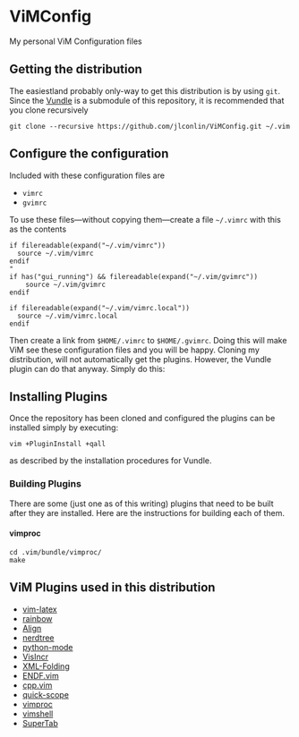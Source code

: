 # ViMConfig
My personal ViM Configuration files

## Getting the distribution
The easiestland probably only-way to get this distribution is by using `git`. Since the [Vundle][1] is a submodule of this repository, it is recommended that you clone recursively

	git clone --recursive https://github.com/jlconlin/ViMConfig.git ~/.vim


## Configure the configuration
Included with these configuration files are

 - `vimrc`
 - `gvimrc`

To use these files—without copying them—create a file `~/.vimrc` with this as the contents

	if filereadable(expand("~/.vim/vimrc"))
	  source ~/.vim/vimrc
	endif
	"
	if has("gui_running") && filereadable(expand("~/.vim/gvimrc"))
	    source ~/.vim/gvimrc
	endif
	
	if filereadable(expand("~/.vim/vimrc.local"))
	  source ~/.vim/vimrc.local
	endif
Then create a link from `$HOME/.vimrc` to `$HOME/.gvimrc`. Doing this will make ViM see these configuration files and you will be happy.
Cloning my distribution, will not automatically get the plugins. However, the Vundle plugin can do that anyway. Simply do this:

## Installing Plugins
Once the repository has been cloned and configured the plugins can be installed simply by executing:

	vim +PluginInstall +qall
as described by the installation procedures for Vundle.

### Building Plugins
There are some (just one as of this writing) plugins that need to be built after they are installed. Here are the instructions for building each of them.
#### vimproc
	cd .vim/bundle/vimproc/
	make
## ViM Plugins used in this distribution

 - [vim-latex][2]
 - [rainbow][3]
 - [Align][4]
 - [nerdtree][5]
 - [python-mode][6]
 - [VisIncr][7]
 - [XML-Folding][8]
 - [ENDF.vim][9]
 - [cpp.vim][10]
 - [quick-scope][11]
 - [vimproc][12]
 - [vimshell][13]
- [SuperTab][14]

[1]:	https://github.com/gmarik/Vundle.vim
[2]:	https://github.com/neosimsim/vim-latex
[3]:	https://github.com/oblitum/rainbow
[4]:	https://github.com/JLimperg/Align
[5]:	https://github.com/scrooloose/nerdtree
[6]:	https://github.com/klen/python-mode
[7]:	https://github.com/vim-scripts/VisIncr
[8]:	https://github.com/vim-scripts/XML-Folding
[9]:	https://github.com/jlconlin/ENDF.vim
[10]:	https://github.com/jlconlin/cpp.vim
[11]:	https://github.com/unblevable/quick-scope
[12]:	https://github.com/Shougo/vimproc.vim
[13]:	https://github.com/Shougo/vimshell.vim
[14]:	https://github.com/ervandew/supertab.git